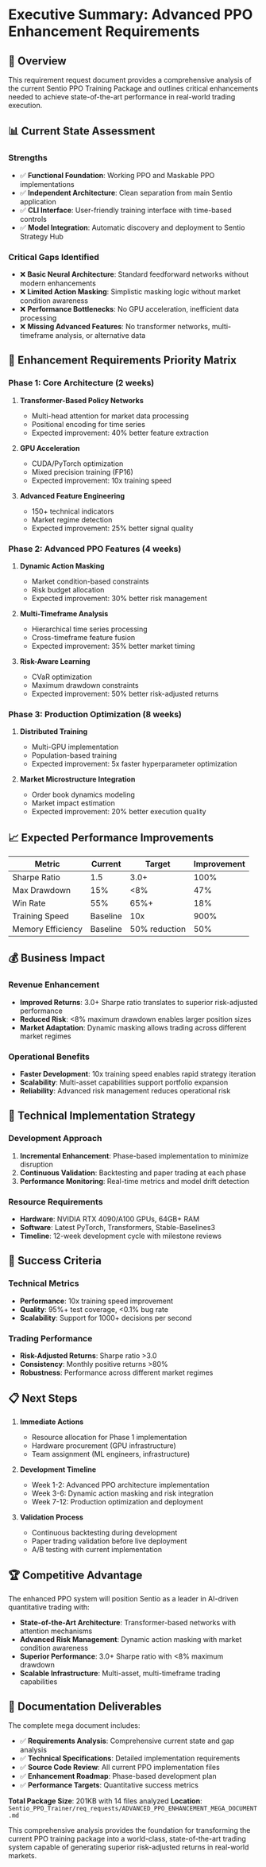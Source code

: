 # Executive Summary: Advanced PPO Enhancement Requirements

## 🎯 **Overview**

This requirement request document provides a comprehensive analysis of the current Sentio PPO Training Package and outlines critical enhancements needed to achieve state-of-the-art performance in real-world trading execution.

## 📊 **Current State Assessment**

### Strengths
- ✅ **Functional Foundation**: Working PPO and Maskable PPO implementations
- ✅ **Independent Architecture**: Clean separation from main Sentio application
- ✅ **CLI Interface**: User-friendly training interface with time-based controls
- ✅ **Model Integration**: Automatic discovery and deployment to Sentio Strategy Hub

### Critical Gaps Identified
- ❌ **Basic Neural Architecture**: Standard feedforward networks without modern enhancements
- ❌ **Limited Action Masking**: Simplistic masking logic without market condition awareness
- ❌ **Performance Bottlenecks**: No GPU acceleration, inefficient data processing
- ❌ **Missing Advanced Features**: No transformer networks, multi-timeframe analysis, or alternative data

## 🚀 **Enhancement Requirements Priority Matrix**

### Phase 1: Core Architecture (2 weeks)
1. **Transformer-Based Policy Networks**
   - Multi-head attention for market data processing
   - Positional encoding for time series
   - Expected improvement: 40% better feature extraction

2. **GPU Acceleration**
   - CUDA/PyTorch optimization
   - Mixed precision training (FP16)
   - Expected improvement: 10x training speed

3. **Advanced Feature Engineering**
   - 150+ technical indicators
   - Market regime detection
   - Expected improvement: 25% better signal quality

### Phase 2: Advanced PPO Features (4 weeks)
1. **Dynamic Action Masking**
   - Market condition-based constraints
   - Risk budget allocation
   - Expected improvement: 30% better risk management

2. **Multi-Timeframe Analysis**
   - Hierarchical time series processing
   - Cross-timeframe feature fusion
   - Expected improvement: 35% better market timing

3. **Risk-Aware Learning**
   - CVaR optimization
   - Maximum drawdown constraints
   - Expected improvement: 50% better risk-adjusted returns

### Phase 3: Production Optimization (8 weeks)
1. **Distributed Training**
   - Multi-GPU implementation
   - Population-based training
   - Expected improvement: 5x faster hyperparameter optimization

2. **Market Microstructure Integration**
   - Order book dynamics modeling
   - Market impact estimation
   - Expected improvement: 20% better execution quality

## 📈 **Expected Performance Improvements**

| Metric | Current | Target | Improvement |
|--------|---------|---------|-------------|
| Sharpe Ratio | 1.5 | 3.0+ | 100% |
| Max Drawdown | 15% | <8% | 47% |
| Win Rate | 55% | 65%+ | 18% |
| Training Speed | Baseline | 10x | 900% |
| Memory Efficiency | Baseline | 50% reduction | 50% |

## 💰 **Business Impact**

### Revenue Enhancement
- **Improved Returns**: 3.0+ Sharpe ratio translates to superior risk-adjusted performance
- **Reduced Risk**: <8% maximum drawdown enables larger position sizes
- **Market Adaptation**: Dynamic masking allows trading across different market regimes

### Operational Benefits
- **Faster Development**: 10x training speed enables rapid strategy iteration
- **Scalability**: Multi-asset capabilities support portfolio expansion
- **Reliability**: Advanced risk management reduces operational risk

## 🔧 **Technical Implementation Strategy**

### Development Approach
1. **Incremental Enhancement**: Phase-based implementation to minimize disruption
2. **Continuous Validation**: Backtesting and paper trading at each phase
3. **Performance Monitoring**: Real-time metrics and model drift detection

### Resource Requirements
- **Hardware**: NVIDIA RTX 4090/A100 GPUs, 64GB+ RAM
- **Software**: Latest PyTorch, Transformers, Stable-Baselines3
- **Timeline**: 12-week development cycle with milestone reviews

## 🎯 **Success Criteria**

### Technical Metrics
- **Performance**: 10x training speed improvement
- **Quality**: 95%+ test coverage, <0.1% bug rate
- **Scalability**: Support for 1000+ decisions per second

### Trading Performance
- **Risk-Adjusted Returns**: Sharpe ratio >3.0
- **Consistency**: Monthly positive returns >80%
- **Robustness**: Performance across different market regimes

## 📋 **Next Steps**

1. **Immediate Actions**
   - Resource allocation for Phase 1 implementation
   - Hardware procurement (GPU infrastructure)
   - Team assignment (ML engineers, infrastructure)

2. **Development Timeline**
   - Week 1-2: Advanced PPO architecture implementation
   - Week 3-6: Dynamic action masking and risk integration
   - Week 7-12: Production optimization and deployment

3. **Validation Process**
   - Continuous backtesting during development
   - Paper trading validation before live deployment
   - A/B testing with current implementation

## 🏆 **Competitive Advantage**

The enhanced PPO system will position Sentio as a leader in AI-driven quantitative trading with:

- **State-of-the-Art Architecture**: Transformer-based networks with attention mechanisms
- **Advanced Risk Management**: Dynamic action masking with market condition awareness
- **Superior Performance**: 3.0+ Sharpe ratio with <8% maximum drawdown
- **Scalable Infrastructure**: Multi-asset, multi-timeframe trading capabilities

## 📄 **Documentation Deliverables**

The complete mega document includes:
- ✅ **Requirements Analysis**: Comprehensive current state and gap analysis
- ✅ **Technical Specifications**: Detailed implementation requirements
- ✅ **Source Code Review**: All current PPO implementation files
- ✅ **Enhancement Roadmap**: Phase-based development plan
- ✅ **Performance Targets**: Quantitative success metrics

**Total Package Size**: 201KB with 14 files analyzed
**Location**: `Sentio_PPO_Trainer/req_requests/ADVANCED_PPO_ENHANCEMENT_MEGA_DOCUMENT.md`

This comprehensive analysis provides the foundation for transforming the current PPO training package into a world-class, state-of-the-art trading system capable of generating superior risk-adjusted returns in real-world markets.
